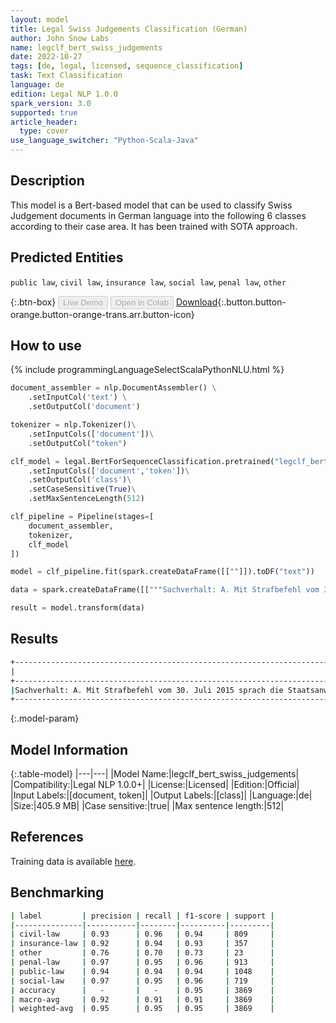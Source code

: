 ```yaml
---
layout: model
title: Legal Swiss Judgements Classification (German)
author: John Snow Labs
name: legclf_bert_swiss_judgements
date: 2022-10-27
tags: [de, legal, licensed, sequence_classification]
task: Text Classification
language: de
edition: Legal NLP 1.0.0
spark_version: 3.0
supported: true
article_header:
  type: cover
use_language_switcher: "Python-Scala-Java"
---
```


## Description

This model is a Bert-based model that can be used to classify Swiss Judgement documents in German language into the following 6 classes according to their case area. It has been trained with SOTA approach.

## Predicted Entities

`public law`, `civil law`, `insurance law`, `social law`, `penal law`, `other`

{:.btn-box}
<button class="button button-orange" disabled>Live Demo</button>
<button class="button button-orange" disabled>Open in Colab</button>
[Download](https://s3.amazonaws.com/auxdata.johnsnowlabs.com/legal/models/legclf_bert_swiss_judgements_de_1.0.0_3.0_1666863676063.zip){:.button.button-orange.button-orange-trans.arr.button-icon}

## How to use



<div class="tabs-box" markdown="1">
{% include programmingLanguageSelectScalaPythonNLU.html %}

```python
document_assembler = nlp.DocumentAssembler() \
    .setInputCol('text') \
    .setOutputCol('document')

tokenizer = nlp.Tokenizer()\
    .setInputCols(['document'])\
    .setOutputCol("token")

clf_model = legal.BertForSequenceClassification.pretrained("legclf_bert_swiss_judgements", "de", "legal/models")\
    .setInputCols(['document','token'])\
    .setOutputCol('class')\
    .setCaseSensitive(True)\
    .setMaxSentenceLength(512)

clf_pipeline = Pipeline(stages=[
    document_assembler, 
    tokenizer,
    clf_model   
])

model = clf_pipeline.fit(spark.createDataFrame([[""]]).toDF("text"))

data = spark.createDataFrame([["""Sachverhalt: A. Mit Strafbefehl vom 30. Juli 2015 sprach die Staatsanwaltschaft Lenzburg-Aarau gegen X._ eine bedingte Geldstrafe von 150 Tagessätzen zu Fr. 150.-- (Probezeit vier Jahre) sowie eine Busse von Fr. 4'500.-- aus wegen Führens eines Motorfahrzeugs in angetrunkenem Zustand sowie wegen mehrfacher Anstiftung zu falschem Zeugnis. Die Staatsanwaltschaft legte X._ unter anderem zur Last, am 5. Juli 2013 nach Aussage von Zeugen sein Auto mit einem Blutalkoholgehalt von mindestens 2,12 Promille bestiegen und von Lenzburg an seinen Wohnort in Z._ gelenkt zu haben. Das nach Einsprache von X._ mit der Sache befasste Bezirksgericht Lenzburg sprach ihn vom Vorwurf der mehrfachen Anstiftung zu falschem Zeugnis frei und verurteilte ihn wegen Führens eines Motorfahrzeugs in angetrunkenem Zustand zu einer bedingten Geldstrafe von 105 Tagessätzen zu Fr. 210.-- (Probezeit zwei Jahre) und zu einer Busse von Fr. 4'400.-- (Urteil vom 15. August 2016). B. X._ erhob Berufung. Das Obergericht des Kantons Aargau wies das Rechtsmittel ab (Urteil vom 3. Juli 2017). C. Mit Beschwerde in Strafsachen beantragt X._, das angefochtene Urteil sei aufzuheben und er von Schuld und Strafe freizusprechen."""]]).toDF("text")

result = model.transform(data)
```

</div>

## Results

```bash
+----------------------------------------------------------------------------------------------------+---------+
|                                                                                            document|    class|
+----------------------------------------------------------------------------------------------------+---------+
|Sachverhalt: A. Mit Strafbefehl vom 30. Juli 2015 sprach die Staatsanwaltschaft Lenzburg-Aarau ge...|penal law|
+----------------------------------------------------------------------------------------------------+---------+
```

{:.model-param}
## Model Information

{:.table-model}
|---|---|
|Model Name:|legclf_bert_swiss_judgements|
|Compatibility:|Legal NLP 1.0.0+|
|License:|Licensed|
|Edition:|Official|
|Input Labels:|[document, token]|
|Output Labels:|[class]|
|Language:|de|
|Size:|405.9 MB|
|Case sensitive:|true|
|Max sentence length:|512|

## References

Training data is available [here](https://zenodo.org/record/7109926#.Y1gJwexBw8E).

## Benchmarking

```bash
| label         | precision | recall | f1-score | support |
|---------------|-----------|--------|----------|---------|
| civil-law     | 0.93      | 0.96   | 0.94     | 809     |
| insurance-law | 0.92      | 0.94   | 0.93     | 357     |
| other         | 0.76      | 0.70   | 0.73     | 23      |
| penal-law     | 0.97      | 0.95   | 0.96     | 913     |
| public-law    | 0.94      | 0.94   | 0.94     | 1048    |
| social-law    | 0.97      | 0.95   | 0.96     | 719     |
| accuracy      |   -       |   -    | 0.95     | 3869    |
| macro-avg     | 0.92      | 0.91   | 0.91     | 3869    |
| weighted-avg  | 0.95      | 0.95   | 0.95     | 3869    | 
```

